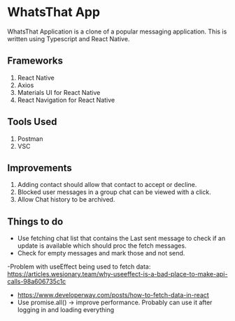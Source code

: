# WhatsThat App
WhatsThat Application is a clone of a popular messaging application. This is written using Typescript and React Native.

## Frameworks
1. React Native
2. Axios
3. Materials UI for React Native
4. React Navigation for React Native

## Tools Used
1. Postman
2. VSC

## Improvements
1. Adding contact should allow that contact to accept or decline.
2. Blocked user messages in a group chat can be viewed with a click.
3. Allow Chat history to be archived.


## Things to do
- Use fetching chat list that contains the Last sent message to check if an update is available which should proc the fetch messages.
- Check for empty messages and mark those and not send.



-Problem with useEffect being used to fetch data: https://articles.wesionary.team/why-useeffect-is-a-bad-place-to-make-api-calls-98a606735c1c
- https://www.developerway.com/posts/how-to-fetch-data-in-react
- Use promise.all() -> improve performance. Probably can use it after logging in and loading everything

